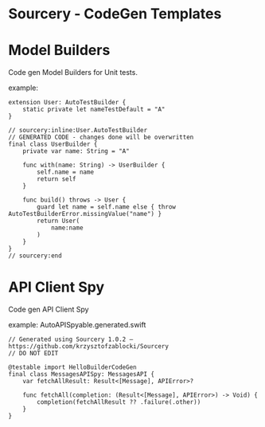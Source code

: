 # Sourcery - CodeGen Templates

# Model Builders
Code gen Model Builders for Unit tests. 

example:
```
extension User: AutoTestBuilder {
    static private let nameTestDefault = "A"
}

// sourcery:inline:User.AutoTestBuilder
// GENERATED CODE - changes done will be overwritten
final class UserBuilder {
    private var name: String = "A" 

    func with(name: String) -> UserBuilder {
        self.name = name
        return self
    }

    func build() throws -> User {
        guard let name = self.name else { throw AutoTestBuilderError.missingValue("name") }
        return User(
            name:name
        )
    }
}
// sourcery:end
```

# API Client Spy
Code gen API Client Spy

example:
AutoAPISpyable.generated.swift
```
// Generated using Sourcery 1.0.2 — https://github.com/krzysztofzablocki/Sourcery
// DO NOT EDIT

@testable import HelloBuilderCodeGen
final class MessagesAPISpy: MessagesAPI {
    var fetchAllResult: Result<[Message], APIError>?

    func fetchAll(completion: (Result<[Message], APIError>) -> Void) {
        completion(fetchAllResult ?? .failure(.other))
    }
}
```
